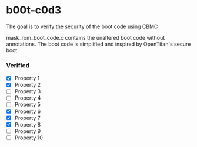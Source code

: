 # b00t-c0d3
The goal is to verify the security of the boot code using CBMC

mask_rom_boot_code.c contains the unaltered boot code without annotations. The boot code is simplified and inspired by OpenTitan's secure boot.


### Verified
- [x] Property 1
- [x] Property 2
- [ ] Property 3
- [ ] Property 4
- [ ] Property 5
- [x] Property 6
- [x] Property 7
- [x] Property 8
- [ ] Property 9
- [ ] Property 10
